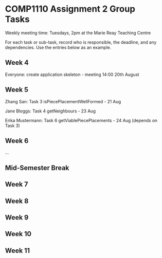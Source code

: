 # COMP1110 Assignment 2 Group Tasks

Weekly meeting time: Tuesdays, 2pm at the Marie Reay Teaching Centre

For each task or sub-task, record who is responsible, the deadline, and any dependencies.
Use the entries below as an example.

## Week 4

Everyone: create application skeleton - meeting 14:00 20th August

## Week 5

Zhang San: Task 3 isPiecePlacementWellFormed - 21 Aug

Jane Bloggs: Task 4 getNeighbours - 23 Aug

Erika Mustermann: Task 6 getViablePiecePlacements - 24 Aug (depends on Task 3)

## Week 6

...

## Mid-Semester Break

## Week 7

## Week 8

## Week 9

## Week 10

## Week 11
